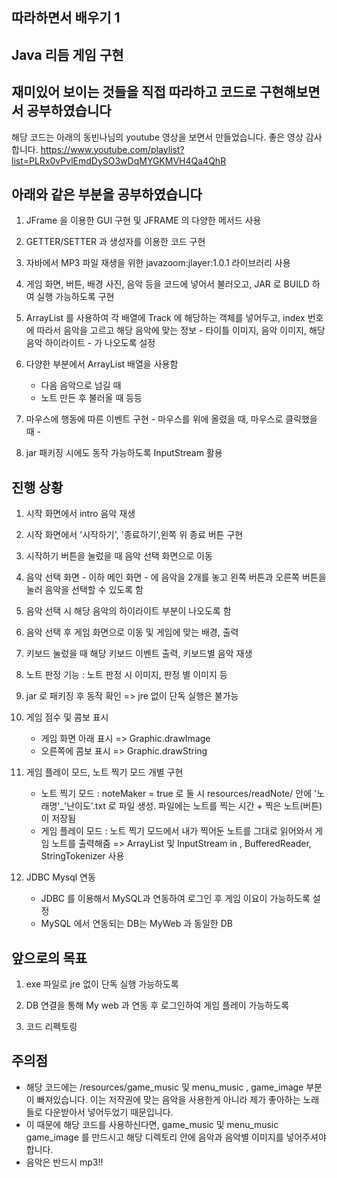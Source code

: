 ## 따라하면서 배우기 1
## Java 리듬 게임 구현
## 재미있어 보이는 것들을 직접 따라하고 코드로 구현해보면서 공부하였습니다

해당 코드는 아래의 동빈나님의 youtube 영상을 보면서 만들었습니다. 
좋은 영상 감사합니다.
https://www.youtube.com/playlist?list=PLRx0vPvlEmdDySO3wDqMYGKMVH4Qa4QhR

## 아래와 같은 부분을 공부하였습니다

1. JFrame 을 이용한 GUI 구현 및 JFRAME 의 다양한 메서드 사용

2. GETTER/SETTER 과 생성자를 이용한 코드 구현

3. 자바에서 MP3 파일 재생을 위한 javazoom:jlayer:1.0.1 라이브러리 사용

4. 게임 화면, 버튼, 배경 사진, 음악 등을 코드에 넣어서 불러오고, JAR 로 BUILD 하여 실행 가능하도록 구현

5. ArrayList 를 사용하여 각 배열에 Track 에 해당하는 객체를 넣어두고, index 번호에 따라서 음악을 고르고
   해당 음악에 맞는 정보 - 타이틀 이미지, 음악 이미지, 해당 음악 하이라이트 - 가 나오도록 설정

6. 다양한 부분에서 ArrayList 배열을 사용함
   - 다음 음악으로 넘길 때
   - 노트 만든 후 불러올 때 등등

7. 마우스에 행동에 따른 이벤트 구현 - 마우스를 위에 올렸을 때, 마우스로 클릭했을 때 -

8. jar 패키징 시에도 동작 가능하도록 InputStream 활용

## 진행 상황
1. 시작 화면에서 intro 음악 재생

2. 시작 화면에서 '시작하기', '종료하기',왼쪽 위 종료 버튼 구현

3. 시작하기 버튼을 눌렀을 때 음악 선택 화면으로 이동

4. 음악 선택 화면 - 이하 메인 화면 - 에 음악을 2개를 놓고 왼쪽 버튼과 오른쪽 버튼을 눌러 음악을 선택할 수 있도록 함

5. 음악 선택 시 해당 음악의 하이라이트 부분이 나오도록 함

6. 음악 선택 후 게임 화면으로 이동 및 게임에 맞는 배경, 출력

7. 키보드 눌렀을 때 해당 키보드 이벤트 출력, 키보드별 음악 재생

8. 노트 판정 기능 : 노트 판정 시 이미지, 판정 별 이미지 등

9. jar 로 패키징 후 동작 확인 => jre 없이 단독 실행은 불가능

10. 게임 점수 및 콤보 표시
    - 게임 화면 아래 표시 => Graphic.drawImage
    - 오른쪽에 콤보 표시 => Graphic.drawString                  

11. 게임 플레이 모드, 노트 찍기 모드 개별 구현
    - 노트 찍기 모드 : noteMaker  = true 로 둘 시 resources/readNote/ 안에 '노래명'_'난이도'.txt 로 파일 생성. 파일에는 노트를 찍는 시간 + 찍은 노트(버튼)이 저장됨
    - 게임 플레이 모드 : 노트 찍기 모드에서 내가 찍어둔 노트를 그대로 읽어와서 게임 노트를 출력해줌 => ArrayList 및 InputStream in , BufferedReader, StringTokenizer 사용

12. JDBC Mysql 연동
    - JDBC 를 이용해서 MySQL과 연동하여 로그인 후 게임 이요이 가능하도록 설정
    - MySQL 에서 연동되는 DB는 MyWeb 과 동일한 DB

## 앞으로의 목표

1. exe 파일로 jre 없이 단독 실행 가능하도록 

2. DB 연결을 통해 My web 과 연동 후 로그인하여 게임 플레이 가능하도록

3. 코드 리펙토링

## 주의점
- 해당 코드에는 /resources/game_music 및 menu_music , game_image 부분이 빠져있습니다. 이는 저작권에 맞는 음악을 사용한게 아니라 제가 좋아하는 노래들로 다운받아서 넣어두었기 때문입니다.
- 이 때문에 해당 코드를 사용하신다면, game_music 및 menu_music  game_image 를 만드시고 해당 디렉토리 안에 음악과 음악별 이미지를 넣어주셔야 합니다.
- 음악은 반드시 mp3!!